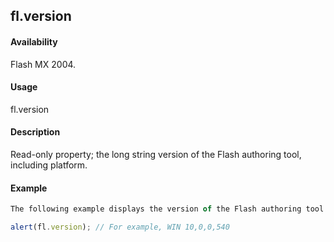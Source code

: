## fl.version

#### Availability

Flash MX 2004.

#### Usage

fl.version

#### Description

Read-only property; the long string version of the Flash authoring tool, including platform.

#### Example

```javascript
The following example displays the version of the Flash authoring tool in the Output panel:

alert(fl.version); // For example, WIN 10,0,0,540

```